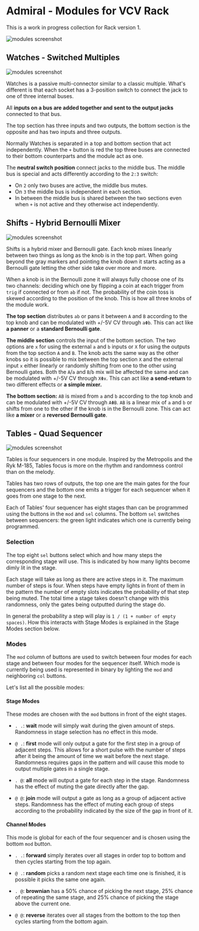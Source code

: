 # Admiral - Modules for VCV Rack

This is a work in progress collection for Rack version 1.

![modules screenshot](./images/admiral.png)

## Watches - Switched Multiples

![modules screenshot](./images/watches.png)

Watches is a passive multi-connector similar to a classic multiple.
What's different is that each socket has a 3-position switch to
connect the jack to one of three internal buses.

All **inputs on a bus are added together and sent to the output
jacks** connected to that bus.

The top section has three inputs and two outputs, the bottom section
is the opposite and has two inputs and three outputs.

Normally Watches is separated in a top and bottom section that act
independently. When the `+` button is red the top three buses are
connected to their bottom counterparts and the module act as one.

The **neutral switch position** connect jacks to the middle bus.
The middle bus is special and acts differently according to the `2:3`
switch:
  - On `2` only two buses are active, the middle bus mutes.
  - On `3` the middle bus is independent in each section.
  - In between the middle bus is shared between the two sections even
    when `+` is not active and they otherwise act independently.


## Shifts - Hybrid Bernoulli Mixer

![modules screenshot](./images/shifts.png)

Shifts is a hybrid mixer and Bernoulli gate. Each knob mixes linearly
between two things as long as the knob is in the top part. When going
beyond the gray markers and pointing the knob down it starts acting as
a Bernoulli gate letting the other side take over more and more.

When a knob is in the Bernoulli zone it will always fully choose one
of its two channels: deciding which one by flipping a coin at each
trigger from `trig` if connected or from `ab` if not. The probability
of the coin toss is skewed according to the position of the knob. This
is how all three knobs of the module work.

**The top section** distributes `ab` or pans it between `A` and `B`
according to the top knob and can be modulated with +/-5V CV through
`aΦb`. This can act like **a panner** or a **standard Bernoulli
gate**.

**The middle section** controls the input of the bottom section. The
two options are `x` for using the external `a` and `b` inputs or `X`
for using the outputs from the top section `A` and `B`. The knob acts
the same way as the other knobs so it is possible to mix between the
top section `X` and the external input `x` either linearly or randomly
shifting from one to the other using Bernoulli gates. Both the `A`/`a`
and `B`/`b` mix will be affected the same and can be modulated with
+/-5V CV through `XΦx`. This can act like **a send-return** to two
different effects or **a simple mixer.**

**The bottom section:** `AB` is mixed from `a` and `b` according to
the top knob and can be modulated with +/-5V CV through `AΦB`. `AB` is
a linear mix of `a` and `b` or shifts from one to the other if the
knob is in the Bernoulli zone. This can act like **a mixer** or a
**reversed Bernoulli gate**.


## Tables - Quad Sequencer

![modules screenshot](./images/tables.png)

Tables is four sequencers in one module. Inspired by the Metropolis and
the Ryk M-185, Tables focus is more on the rhythm and randomness
control than on the melody.

Tables has two rows of outputs, the top one are the main gates for the
four sequencers and the bottom one emits a trigger for each sequencer
when it goes from one stage to the next.

Each of Tables' four sequencer has eight stages than can be programmed
using the buttons in the `mod` and `sel` columns. The bottom `sel`
switches between sequencers: the green light indicates which one is
currently being programmed.

### Selection

The top eight `sel` buttons select which and how many steps the
corresponding stage will use. This is indicated by how many lights
become dimly lit in the stage.

Each stage will take as long as there are active steps in it. The
maximum number of steps is four. When steps have empty lights in
front of them in the pattern the number of empty slots indicates
the probability of that step being muted. The total time a stage
takes doesn't change with this randomness, only the gates being
outputted during the stage do.

In general the probability a step will play is `1 / (1 + number of
empty spaces)`. How this interacts with Stage Modes is explained in
the Stage Modes section below.

### Modes

The `mod` column of buttons are used to switch between four modes for
each stage and between four modes for the sequencer itself. Which mode
is currently being used is represented in binary by lighting the `mod`
and neighboring `col` buttons.

Let's list all the possible modes:

#### Stage Modes

These modes are chosen with the `mod` buttons in front of the eight
stages.

  - `. .`: **wait** mode will simply wait during the given amount of
  steps. Randomness in stage selection has no effect in this mode.

  - `@ .`: **first** mode will only output a gate for the first step
  in a group of adjacent steps. This allows for a short pulse with the
  number of steps after it being the amount of time we wait before the
  next stage. Randomness requires gaps in the pattern and will cause
  this mode to output multiple gates in a single stage.

  - `. @`: **all** mode will output a gate for each step in the stage.
  Randomness has the effect of muting the gate directly after the gap.

  - `@ @`: **join** mode will output a gate as long as a group of
  adjacent active steps. Randomness has the effect of muting each
  group of steps according to the probability indicated by the size of
  the gap in front of it.


#### Channel Modes

This mode is global for each of the four sequencer and is chosen using
the bottom `mod` button.

  - `. .`: **forward** simply iterates over all stages in order top to
  bottom and then cycles starting from the top again.

  - `@ .`: **random** picks a random next stage each time one is
    finished, it is possible it picks the same one again.

  - `. @`: **brownian** has a 50% chance of picking the next stage,
  25% chance of repeating the same stage, and 25% chance of picking
  the stage above the current one.

  - `@ @`: **reverse** iterates over all stages from the bottom to the
  top then cycles starting from the bottom again.
